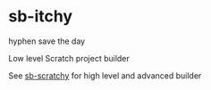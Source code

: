 # sb-itchy

hyphen save the day

Low level Scratch project builder

See [sb-scratchy](https://github.com/rusty-scratch/sb-scratchy) for high level and advanced builder
